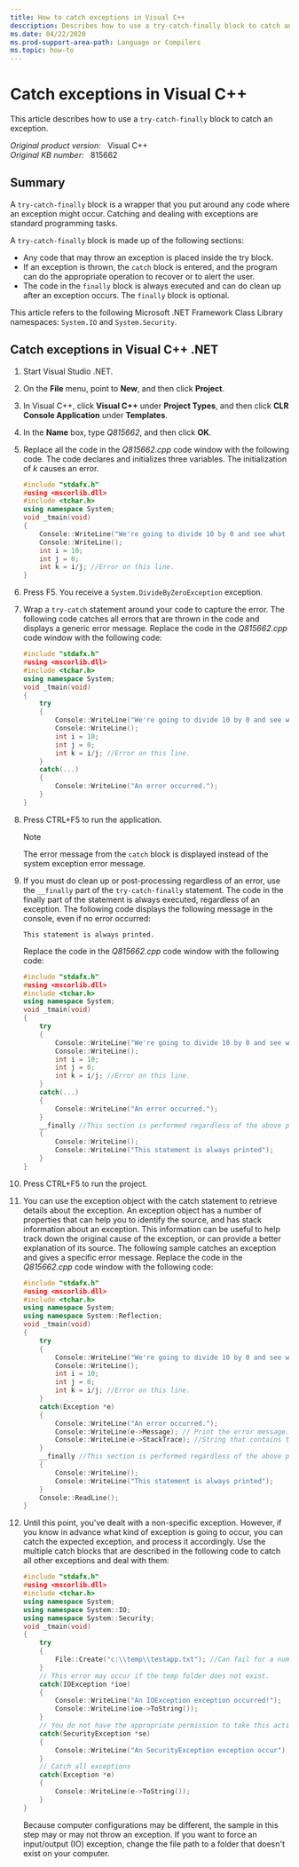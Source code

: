 ```yaml
---
title: How to catch exceptions in Visual C++
description: Describes how to use a try-catch-finally block to catch an exception. A try-catch-finally block is a wrapper that you put around any code where an exception might occur.
ms.date: 04/22/2020
ms.prod-support-area-path: Language or Compilers
ms.topic: how-to
---
```

# Catch exceptions in Visual C++

This article describes how to use a `try-catch-finally` block to catch an exception.

_Original product version:_ &nbsp; Visual C++  
_Original KB number:_ &nbsp; 815662

## Summary

A `try-catch-finally` block is a wrapper that you put around any code where an exception might occur. Catching and dealing with exceptions are standard programming tasks.

A `try-catch-finally` block is made up of the following sections:

- Any code that may throw an exception is placed inside the try block.
- If an exception is thrown, the `catch` block is entered, and the program can do the appropriate operation to recover or to alert the user.
- The code in the `finally` block is always executed and can do clean up after an exception occurs. The `finally` block is optional.

This article refers to the following Microsoft .NET Framework Class Library namespaces: `System.IO` and `System.Security`.

## Catch exceptions in Visual C++ .NET

1. Start Visual Studio .NET.
2. On the **File** menu, point to **New**, and then click **Project**.
3. In Visual C++, click **Visual C++** under **Project Types**, and then click **CLR Console Application** under **Templates**.
4. In the **Name** box, type *Q815662*, and then click **OK**.
5. Replace all the code in the *Q815662.cpp* code window with the following code. The code declares and initializes three variables. The initialization of *k* causes an error.

    ```cpp
    #include "stdafx.h"
    #using <mscorlib.dll>
    #include <tchar.h>
    using namespace System;
    void _tmain(void)
    {
        Console::WriteLine("We're going to divide 10 by 0 and see what happens...");
        Console::WriteLine();
        int i = 10;
        int j = 0;
        int k = i/j; //Error on this line.
    }
    ```

6. Press F5. You receive a `System.DivideByZeroException` exception.
7. Wrap a `try-catch` statement around your code to capture the error. The following code catches all errors that are thrown in the code and displays a generic error message. Replace the code in the *Q815662.cpp* code window with the following code:

    ```cpp
    #include "stdafx.h"
    #using <mscorlib.dll>
    #include <tchar.h>
    using namespace System;
    void _tmain(void)
    {
        try
        {
            Console::WriteLine("We're going to divide 10 by 0 and see what happens...");
            Console::WriteLine();
            int i = 10;
            int j = 0;
            int k = i/j; //Error on this line.
        }
        catch(...)
        {
            Console::WriteLine("An error occurred.");
        }
    }
    ```

8. Press CTRL+F5 to run the application.

    > [!NOTE]
    > The error message from the `catch` block is displayed instead of the system exception error message.

9. If you must do clean up or post-processing regardless of an error, use the `__finally` part of the `try-catch-finally` statement. The code in the finally part of the statement is always executed, regardless of an exception. The following code displays the following message in the console, even if no error occurred:

    ```console
    This statement is always printed.  
    ```

    Replace the code in the *Q815662.cpp* code window with the following code:

    ```cpp
    #include "stdafx.h"
    #using <mscorlib.dll>
    #include <tchar.h>
    using namespace System;
    void _tmain(void)
    {
        try
        {
            Console::WriteLine("We're going to divide 10 by 0 and see what happens...");
            Console::WriteLine();
            int i = 10;
            int j = 0;
            int k = i/j; //Error on this line.
        }
        catch(...)
        {
            Console::WriteLine("An error occurred.");
        }
        __finally //This section is performed regardless of the above processing.
        {
            Console::WriteLine();
            Console::WriteLine("This statement is always printed");
        }
    }
    ```

10. Press CTRL+F5 to run the project.
11. You can use the exception object with the catch statement to retrieve details about the exception. An exception object has a number of properties that can help you to identify the source, and has stack information about an exception. This information can be useful to help track down the original cause of the exception, or can provide a better explanation of its source. The following sample catches an exception and gives a specific error message. Replace the code in the *Q815662.cpp* code window with the following code:

    ```cpp
    #include "stdafx.h"
    #using <mscorlib.dll>
    #include <tchar.h>
    using namespace System;
    using namespace System::Reflection;
    void _tmain(void)
    {
        try
        {
            Console::WriteLine("We're going to divide 10 by 0 and see what happens...");
            Console::WriteLine();
            int i = 10;
            int j = 0;
            int k = i/j; //Error on this line.
        }
        catch(Exception *e)
        {
            Console::WriteLine("An error occurred.");
            Console::WriteLine(e->Message); // Print the error message.
            Console::WriteLine(e->StackTrace); //String that contains the stack trace for this exception.
        }
        __finally //This section is performed regardless of the above processing.
        {
            Console::WriteLine();
            Console::WriteLine("This statement is always printed");
        }
        Console::ReadLine();
    }
    ```

12. Until this point, you've dealt with a non-specific exception. However, if you know in advance what kind of exception is going to occur, you can catch the expected exception, and process it accordingly. Use the multiple catch blocks that are described in the following code to catch all other exceptions and deal with them:

    ```cpp
    #include "stdafx.h"
    #using <mscorlib.dll>
    #include <tchar.h>
    using namespace System;
    using namespace System::IO;
    using namespace System::Security;
    void _tmain(void)
    {
        try
        {
            File::Create("c:\\temp\\testapp.txt"); //Can fail for a number of resons
        }
        // This error may occur if the temp folder does not exist.
        catch(IOException *ioe)
        {
            Console::WriteLine("An IOException exception occurred!");
            Console::WriteLine(ioe->ToString());
        }
        // You do not have the appropriate permission to take this action.
        catch(SecurityException *se)
        {
            Console::WriteLine("An SecurityException exception occur")
        }
        // Catch all exceptions
        catch(Exception *e)
        {
            Console::WriteLine(e->ToString());
        }
    }
    ```

    Because computer configurations may be different, the sample in this step may or may not throw an exception. If you want to force an input/output (IO) exception, change the file path to a folder that doesn't exist on your computer.
